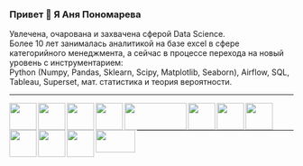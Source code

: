 ### Привет 👋 Я Аня Пономарева

Увлечена, очарована и захвачена сферой Data Science.<br>
Более 10 лет занималась аналитикой на базе excel в сфере категорийного менеджмента, а сейчас в процессе перехода на новый уровень с инструментарием:<br>
Python (Numpy, Pandas, Sklearn, Scipy, Matplotlib, Seaborn), Airflow, SQL, Tableau, Superset, мат. статистика и теория вероятности.

___

<img src="https://user-images.githubusercontent.com/91482046/219940174-e0c10539-6566-4703-adba-3d4a66b84283.svg" align="left" height="48" width="48">
<img src="https://user-images.githubusercontent.com/91482046/219940199-6fcb128a-3df2-4571-a421-3815d0d9412b.svg" align="left" height="48" width="48">
<img src="https://user-images.githubusercontent.com/91482046/219940200-80291ce8-4ad7-4c37-b065-9d239850a528.svg" align="left" height="48" width="48">
<img src="https://user-images.githubusercontent.com/91482046/219940306-fdc17f24-e441-4c01-807f-db02985425c0.svg" align="left" height="48" width="48">
<img src="https://user-images.githubusercontent.com/91482046/219940328-475941d3-efbc-4293-b085-ff1ffc9a7604.png" align="left" height="48" width="110">
<img src="https://user-images.githubusercontent.com/91482046/219942098-4120b58a-a868-48a1-b2ac-e30bb75542c7.png" align="left" height="48" width="48">
<img src="https://user-images.githubusercontent.com/91482046/219942221-5c51f36e-6852-4095-a6c5-1de7dbdf5d67.png" align="left" height="48" width="48"> 
<img src="https://user-images.githubusercontent.com/91482046/219940315-62718921-f6b0-49a4-9bc3-e5e2a5ce3112.svg" align="left" height="48" width="48">
<img src="https://user-images.githubusercontent.com/91482046/219940319-261530f8-940e-4581-8664-6a9d47903d19.svg" align="left" height="48" width="48">
<img src="https://user-images.githubusercontent.com/91482046/219942290-f1b40948-ef60-4a7e-b413-87c224d553a6.png" align="left" height="48" width="48">
<img src="https://user-images.githubusercontent.com/91482046/219940223-c8668e26-b034-4601-a9ed-1457d266e0b9.svg" align="left" height="48" width="48">
<img src="https://user-images.githubusercontent.com/91482046/219940930-21a7b84b-4e56-43cf-a37c-673ce81b7b9a.png" align="left" height="40" width="70"> <br>
<br>

___


